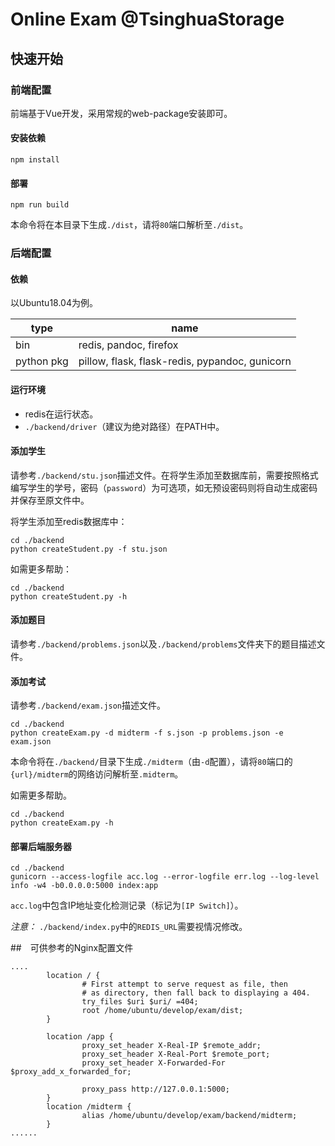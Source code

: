 # Online Exam @TsinghuaStorage


## 快速开始
### 前端配置
前端基于Vue开发，采用常规的web-package安装即可。
#### 安装依赖
```
npm install
```
#### 部署
```
npm run build
```
本命令将在本目录下生成`./dist`，请将`80`端口解析至`./dist`。

### 后端配置

#### 依赖
以Ubuntu18.04为例。

| type | name |
| --- | --- |
| bin | redis, pandoc, firefox |
| python pkg | pillow, flask, flask-redis, pypandoc, gunicorn |

#### 运行环境
- redis在运行状态。
- `./backend/driver`（建议为绝对路径）在PATH中。

#### 添加学生
请参考`./backend/stu.json`描述文件。在将学生添加至数据库前，需要按照格式编写学生的学号，密码（`password`）为可选项，如无预设密码则将自动生成密码并保存至原文件中。

将学生添加至redis数据库中：
```
cd ./backend
python createStudent.py -f stu.json
```

如需更多帮助：
```
cd ./backend
python createStudent.py -h
```

#### 添加题目
请参考`./backend/problems.json`以及`./backend/problems`文件夹下的题目描述文件。

#### 添加考试
请参考`./backend/exam.json`描述文件。
```
cd ./backend
python createExam.py -d midterm -f s.json -p problems.json -e exam.json
```
本命令将在`./backend/`目录下生成`./midterm`（由`-d`配置），请将`80`端口的`{url}/midterm`的网络访问解析至`.midterm`。

如需更多帮助。
```
cd ./backend
python createExam.py -h
```

#### 部署后端服务器
```
cd ./backend
gunicorn --access-logfile acc.log --error-logfile err.log --log-level info -w4 -b0.0.0.0:5000 index:app
```
`acc.log`中包含IP地址变化检测记录（标记为`[IP Switch]`）。

*注意：*
`./backend/index.py`中的`REDIS_URL`需要视情况修改。

##　可供参考的Nginx配置文件

```
....
        location / {
                # First attempt to serve request as file, then
                # as directory, then fall back to displaying a 404.
                try_files $uri $uri/ =404;
                root /home/ubuntu/develop/exam/dist;
        }

        location /app {
                proxy_set_header X-Real-IP $remote_addr;
                proxy_set_header X-Real-Port $remote_port;
                proxy_set_header X-Forwarded-For $proxy_add_x_forwarded_for;

                proxy_pass http://127.0.0.1:5000;
        }
        location /midterm {
                alias /home/ubuntu/develop/exam/backend/midterm;
        }
......
```